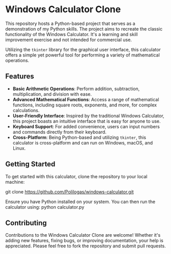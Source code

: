 # Windows Calculator Clone

This repository hosts a Python-based project that serves as a demonstration of my Python skills. The project aims to recreate the classic functionality of the Windows Calculator. It's a learning and skill improvement exercise and not intended for commercial use. 

Utilizing the `tkinter` library for the graphical user interface, this calculator offers a simple yet powerful tool for performing a variety of mathematical operations.

## Features

- **Basic Arithmetic Operations**: Perform addition, subtraction, multiplication, and division with ease.
- **Advanced Mathematical Functions**: Access a range of mathematical functions, including square roots, exponents, and more, for complex calculations.
- **User-Friendly Interface**: Inspired by the traditional Windows Calculator, this project boasts an intuitive interface that is easy for anyone to use.
- **Keyboard Support**: For added convenience, users can input numbers and commands directly from their keyboard.
- **Cross-Platform**: Being Python-based and utilizing `tkinter`, this calculator is cross-platform and can run on Windows, macOS, and Linux.

## Getting Started

To get started with this calculator, clone the repository to your local machine:

git clone https://github.com/Polilogas/windows-calculator.git


Ensure you have Python installed on your system. You can then run the calculator using:
python calculator.py


## Contributing

Contributions to the Windows Calculator Clone are welcome! Whether it's adding new features, fixing bugs, or improving documentation, your help is appreciated. Please feel free to fork the repository and submit pull requests.
